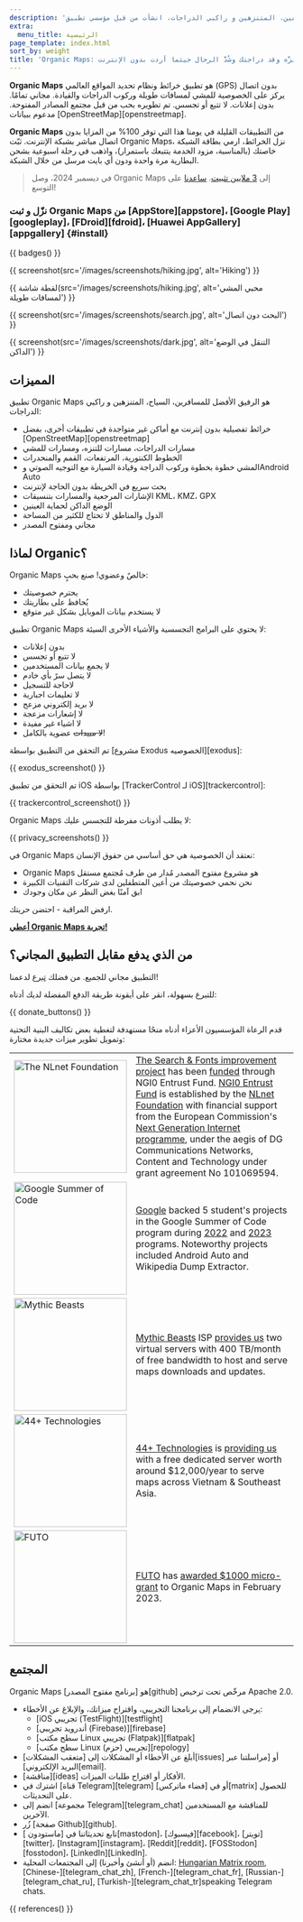```yaml
---
description: 'خرائط مفصلة بدون إنترنت لأجل المسافرين، السياح، السائقين، المتنزهين و راكبي الدراجات، انشأت من قبل مؤسسي تطبيق MapsWithMe (Maps.Me).'
extra:
  menu_title: الرئيسية
page_template: index.html
sort_by: weight
title: 'Organic Maps: تنزَّه وقد دراجتك وشُدَّ الرحال حيثما أردت بدون الإنترنت'
---
```


**Organic Maps** هو تطبيق خرائط ونظام تحديد المواقع العالمي (GPS) بدون اتصال يركز على الخصوصية للمشي لمسافات طويلة وركوب الدراجات والقيادة. مجاني تمامًا. بدون إعلانات. لا تتبع أو تجسس. تم تطويره بحب من قبل مجتمع المصادر المفتوحة. مدعوم ببيانات [OpenStreetMap][openstreetmap].

**Organic Maps** من التطبيقات القليلة في يومنا هذا التي توفر 100% من المزايا بدون اتصال مباشر بشبكة الإنترنت. ثبّت Organic Maps، نزل الخرائط، ارمي بطاقة الشبكة خاصتك (بالمناسبة، مزود الخدمة يتتبعك باستمرار)، واذهب في رحلة اسبوعية بشحن البطارية مرة واحدة ودون أي بايت مرسل من خلال الشبكة.

> في ديسمبر 2024، وصل Organic Maps إلى [3 ملايين تثبيت](@/news/2024-12-20/411/index.md). [ساعدنا](@/donate/index.md) على التوسع!

### نزّل و ثبت Organic Maps من [AppStore][appstore]، [Google Play][googleplay]، [FDroid][fdroid]، [Huawei AppGallery][appgallery] {#install}

{{ badges() }}

{{ screenshot(src='/images/screenshots/hiking.jpg', alt='Hiking') }}

{{ لقطة شاشة(src='/images/screenshots/hiking.jpg', alt='محبي المشي لمسافات
طويلة') }}

{{ screenshot(src='/images/screenshots/search.jpg', alt='البحث دون اتصال')
}}

{{ screenshot(src='/images/screenshots/dark.jpg', alt='التنقل في الوضع
الداكن') }}

## المميزات

تطبيق Organic Maps هو الرفيق الأفضل للمسافرين، السياح، المتنزهين و راكبي
الدراجات:

- خرائط تفصيلية بدون إنترنت مع أماكن غير متواجدة في تطبيقات أخرى، بفضل
  [OpenStreetMap][openstreetmap]
- مسارات الدراجات، مسارات للتنزه، ومسارات للمشي
- الخطوط الكنتورية، المرتفعات، القمم والمنحدرات
- المشي خطوة بخطوة وركوب الدراجة وقيادة السيارة مع التوجيه الصوتي وAndroid
  Auto
- بحث سريع في الخريطة بدون الحاجة لإنترنت
- الإشارات المرجعية والمسارات بتنسيقات KML، KMZ، GPX
- الوضع الداكن لحماية العينين
- الدول والمناطق لا تحتاج للكثير من المساحة
- مجاني ومفتوح المصدر

## لماذا Organic؟

Organic Maps خالصٌ وعضوي! صنع بحبٍ:

- يحترم خصوصيتك
- يُحافظ على بطاريتك
- لا يستخدم بيانات الموبايل بشكل غير متوقع

تطبيق Organic Maps لا يحتوي على البرامج التجسسية والأشياء الأخرى السيئة:

- بدون إعلانات
- لا تتبع أو تجسس
- لا يجمع بيانات المستخدمين
- لا يتصل سرً بأي خادم
- لاحاجة للتسجيل
- لا تعليمات اجبارية
- لا بريد إلكتروني مزعج
- لا إشعارات مزعجة
- لا اشياء غير مفيدة
- ~~لا مبيدات~~ عضوية بالكامل!

تم التحقق من التطبيق بواسطة [مشروع Exodus الخصوصيه][exodus]:

{{ exodus_screenshot() }}

تم التحقق من تطبيق iOS بواسطة [TrackerControl لـ iOS][trackercontrol]:

{{ trackercontrol_screenshot() }}

Organic Maps لا يطلب أذونات مفرطة للتجسس عليك:

{{ privacy_screenshots() }}

في Organic Maps نعتقد أن الخصوصية هي حق أساسي من حقوق الإنسان:

- Organic Maps هو مشروع مفتوح المصدر مُدار من طرف مُجتمع مستقل
- نحن نحمي خصوصيتك من أعين المتطفلين لدى شركات التقنيات الكبيرة
- ابق آمنًا بغض النظر عن مكان وجودك

ارفض المراقبة - احتضن حريتك.

**[أعطي Organic Maps تجربة!](#install)**

## من الذي يدفع مقابل التطبيق المجاني؟

التطبيق مجاني للجميع. من فضلك [تبرع](@/donate/index.md) لدعمنا!

للتبرع بسهولة، انقر على أيقونة طريقة الدفع المفضلة لديك أدناه:

{{ donate_buttons() }}

قدم الرعاة المؤسسيون الأعزاء أدناه منحًا مستهدفة لتغطية بعض تكاليف البنية التحتية وتمويل تطوير ميزات جديدة مختارة:

<table style="border-spacing: 20px">
  <tr>
    <td>
      <a href="https://nlnet.nl/"><img src="sponsors/nlnet.svg" alt="The NLnet Foundation" width="200px"></a>
    </td>
    <td>
      <a href="https://github.com/organicmaps/organicmaps/milestone/7">The Search & Fonts improvement project</a> has been <a href="https://nlnet.nl/project/OrganicMaps/">funded</a> through NGI0 Entrust Fund. <a href="https://nlnet.nl/entrust/">NGI0 Entrust Fund</a> is established by the <a href="https://nlnet.nl/">NLnet Foundation</a> with financial support from the European Commission's <a href="https://www.ngi.eu/">Next Generation Internet programme</a>, under the aegis of DG Communications Networks, Content and Technology under grant agreement No 101069594.
    </td>
  </tr>
  <tr>
    <td>
      <a href="https://summerofcode.withgoogle.com/"><img src="sponsors/gsoc.svg" alt="Google Summer of Code" width="200px"></a>
    </td>
    <td>
      <a href="https://summerofcode.withgoogle.com/">Google</a> backed 5 student's projects in the Google Summer of Code program during <a href="https://summerofcode.withgoogle.com/programs/2022/organizations/organic-maps">2022</a> and <a href="https://summerofcode.withgoogle.com/programs/2023/organizations/organic-maps">2023</a> programs. Noteworthy projects included Android Auto and Wikipedia Dump Extractor.
    </td>
  </tr>
  <tr>
    <td>
      <a href="https://www.mythic-beasts.com/"><img src="sponsors/mythic-beasts.png" alt="Mythic Beasts" width="200px"></a>
    </td>
    <td>
      <a href="https://www.mythic-beasts.com/">Mythic Beasts</a> ISP <a href="https://www.mythic-beasts.com/blog/2021/10/06/improving-the-world-bit-by-expensive-bit/">provides us</a> two virtual servers with 400 TB/month of free bandwidth to host and serve maps downloads and updates.
    </td>
  </tr>
  <tr>
    <td>
      <a href="https://44plus.vn"><img src="sponsors/44plus.svg" alt="44+ Technologies" width="200px"></a>
    </td>
    <td>
      <a href="https://44plus.vn">44+ Technologies</a> is <a href="https://44plus.vn/organicmaps">providing us </a>with a free dedicated server worth around $12,000/year to serve maps across Vietnam & Southeast Asia.
    </td>
  </tr>
  <tr>
    <td>
      <a href="https://futo.org"><img src="sponsors/futo.svg" alt="FUTO" width="200px"></a>
    </td>
    <td>
      <a href="https://futo.org">FUTO</a> has <a href="https://www.youtube.com/watch?v=fJJclgBHrEw">awarded $1000 micro-grant</a> to Organic Maps in February 2023.
    </td>
  </tr>
</table>

## المجتمع

Organic Maps هو [برنامج مفتوح المصدر][github] مرخّص تحت ترخيص Apache 2.0.

- يرجى الانضمام إلى برنامجنا التجريبي، واقتراح ميزاتك، والإبلاغ عن الأخطاء:
  * [iOS تجريبي (TestFlight)][testflight]
  * [أندرويد تجريبي (Firebase)][firebase]
  * [سطح مكتب Linux تجريبي (Flatpak)][flatpak]
  * [سطح مكتب Linux تجريبي (حزم)][repology]
- أبلغ عن الأخطاء أو المشكلات إلى [متعقب المشكلات][issues] أو [مراسلتنا عبر
  البريد الإلكتروني][email].
- [مناقشة][ideas] الأفكار أو اقتراح طلبات الميزات.
- اشترك في [قناة Telegram][telegram] أو في [فضاء ماتركس][matrix] للحصول على
  التحديثات.
- انضم إلى [مجموعة Telegram][telegram_chat] للمناقشة مع المستخدمين الآخرين.
- زُر [صفحة Github][github].
- تابع تحديثاتنا في [ماستودون ][mastodon]، [فيسبوك][facebook]،
  [تويتر][twitter]، [Instagram][instagram]، [Reddit][reddit]،
  [FOSStodon][fosstodon]، [LinkedIn][LinkedIn].
- انضم (أو أنشئ وأخبرنا) إلى المجتمعات المحلية: [Hungarian Matrix
  room](https://matrix.to/#/#organicmapstranslate_hu:matrix.org),
  [Chinese-][telegram_chat_zh], [French-][telegram_chat_fr],
  [Russian-][telegram_chat_ru], [Turkish-][telegram_chat_tr]speaking
  Telegram chats.

[fork]: https://en.wikipedia.org/wiki/Fork_(software_development)

{{ references() }}

